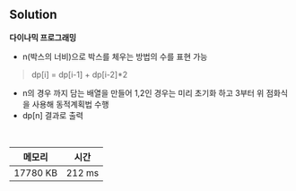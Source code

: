 ## Solution

**다이나믹 프로그래밍**
- n(박스의 너비)으로 박스를 체우는 방법의 수를 표현 가능
> dp[i] = dp[i-1] + dp[i-2]*2
- n의 경우 까지 담는 배열을 만들어 1,2인 경우는 미리 초기화 하고 3부터 위 점화식을 사용해 동적계획법 수행
- dp[n] 결과로 출력

</br>

|메모리|시간|
|---|---|
|17780 KB|212 ms|

